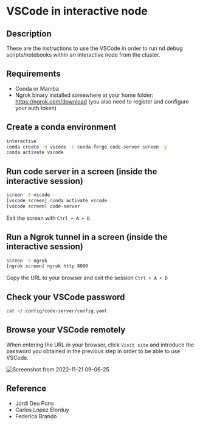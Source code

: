 # VSCode in interactive node

## Description

These are the instructions to use the VSCode in order to run nd debug scripts/notebooks within an interactive node from the cluster.

## Requirements

- Conda or Mamba
- Ngrok binary installed somewhere at your home folder: <https://ngrok.com/download> (you also need to register and configure your auth token)

## Create a conda environment

```bash
interactive
conda create -n vscode -c conda-forge code-server screen -y
conda activate vscode
```

## Run code server in a screen (inside the interactive session)

```bash
screen -S vscode
[vscode screen] conda activate vscode
[vscode screen] code-server
```

Exit the screen with `Ctrl + A + D`

## Run a Ngrok tunnel in a screen (inside the interactive session)

```bash
screen -S ngrok
[ngrok screen] ngrok http 8080
```

Copy the URL to your browser and exit the session `Ctrl + A + D`

## Check your VSCode password

```bash
cat ~/.config/code-server/config.yaml
```

## Browse your VSCode remotely

When entering the URL in your browser, click `Visit site` and introduce the password you obtained in the previous step in order to be able to use VSCode.

![Screenshot from 2022-11-21 09-06-25](https://user-images.githubusercontent.com/1315429/202997070-fe8d28cb-97f5-4981-bf84-2909056e8fbd.png)

## Reference

- Jordi Deu Pons
- Carlos López Elorduy
- Federica Brando
